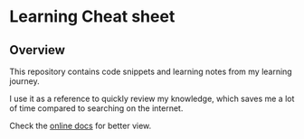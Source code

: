# Learning Cheat sheet

## Overview

This repository contains code snippets and learning notes from my learning journey.

I use it as a reference to quickly review my knowledge, which saves me a lot of time compared to searching on the internet.

Check the [online docs](https://docs.lamhq.com) for better view.